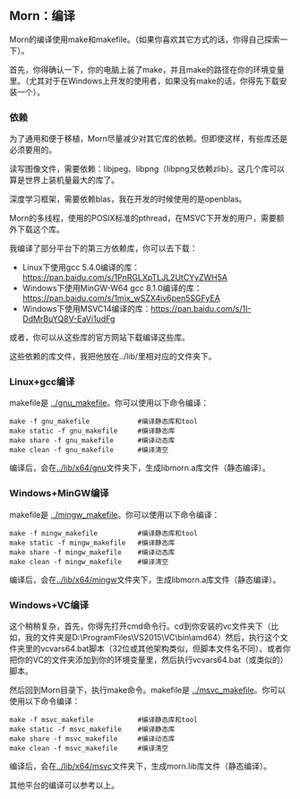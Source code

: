 ## Morn：编译

Morn的编译使用make和makefile。（如果你喜欢其它方式的话，你得自己探索一下）。

首先，你得确认一下，你的电脑上装了make，并且make的路径在你的环境变量里。（尤其对于在Windows上开发的使用者，如果没有make的话，你得先下载安装一个）。



### 依赖

为了通用和便于移植，Morn尽量减少对其它库的依赖。但即使这样，有些库还是必须要用的。

读写图像文件，需要依赖：libjpeg、libpng（libpng又依赖zlib）。这几个库可以算是世界上装机量最大的库了。

深度学习框架，需要依赖blas，我在开发的时候使用的是openblas。

Morn的多线程，使用的POSIX标准的pthread，在MSVC下开发的用户，需要额外下载这个库。

我编译了部分平台下的第三方依赖库，你可以去下载：

* Linux下使用gcc  5.4.0编译的库：https://pan.baidu.com/s/1PnRGLXpTLJL2UtCYyZWH5A
* Windows下使用MinGW-W64 gcc 8.1.0编译的库：https://pan.baidu.com/s/1mjx_wSZX4iv6pen5SGFyEA
* Windows下使用MSVC14编译的库：https://pan.baidu.com/s/1I-DdMrBuYQ8V-EaVi1udFg

或者，你可以从这些库的官方网站下载编译这些库。

这些依赖的库文件，我把他放在../lib/里相对应的文件夹下。



### Linux+gcc编译

makefile是 [../gnu_makefile](../gnu_makefile)。你可以使用以下命令编译：

```
make -f gnu_makefile            #编译静态库和tool
make static -f gnu_makefile     #编译静态库
make share -f gnu_makefile      #编译动态库
make clean -f gnu_makefile      #编译清空
```

编译后，会在[../lib/x64/gnu](../lib/x64/gnu)文件夹下，生成libmorn.a库文件（静态编译）。



### Windows+MinGW编译

makefile是 [../mingw_makefile](../mingw_makefile)。你可以使用以下命令编译：

```
make -f mingw_makefile          #编译静态库和tool
make static -f mingw_makefile   #编译静态库
make share -f mingw_makefile    #编译动态库
make clean -f mingw_makefile    #编译清空
```

编译后，会在[../lib/x64/mingw](../lib/x64/mingw)文件夹下，生成libmorn.a库文件（静态编译）。



### Windows+VC编译

这个稍稍复杂，首先，你得先打开cmd命令行。cd到你安装的vc文件夹下（比如，我的文件夹是D:\ProgramFiles\VS2015\VC\bin\amd64）然后，执行这个文件夹里的vcvars64.bat脚本（32位或其他架构类似，但脚本文件名不同）。或者你把你的VC的文件夹添加到你的环境变量里，然后执行vcvars64.bat（或类似的）脚本。

然后回到Morn目录下，执行make命令。makefile是 [../msvc_makefile](../msvc_makefile)。你可以使用以下命令编译：

```
make -f msvc_makefile           #编译静态库和tool
make static -f msvc_makefile    #编译静态库
make share -f msvc_makefile     #编译动态库
make clean -f msvc_makefile     #编译清空
```

编译后，会在[../lib/x64/msvc](../lib/x64/msvc)文件夹下，生成morn.lib库文件（静态编译）。



其他平台的编译可以参考以上。